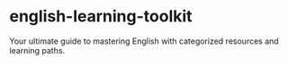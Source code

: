 # english-learning-toolkit
Your ultimate guide to mastering English with categorized resources and learning paths.

